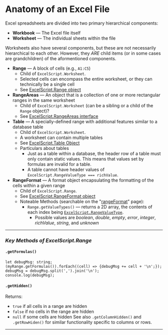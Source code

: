 # Anatomy of an Excel File
Excel spreadsheets are divided into two primary hierarchical components:
- **Workbook** &mdash; The Excel file itself
- **Worksheet** &mdash; The individual sheets within the file

Worksheets also have several components, but these are not necessarily hierarchical to each other. However, they
_ARE_ child items (or in some cases are grandchildren) of the aformentioned components.
- **Range** &mdash; A block of cells (e.g., `A1:C5`)
    - Child of `ExcelScript.Worksheet`.
    - Selected cells can encompass the entire worksheet, or they can technically be a single cell
    - See [ExcelScript.Range object][rangeObject]
- **RangeAreas** &mdash; An object that is a collection of one or more rectangular ranges in the same worksheet
    - Child of `ExcelScript.Worksheet` (can be a sibling or a child of the `Range` object)?
    - See [ExcelScript.RangeAreas interface][rangeAreas]
- **Table** &mdash; A specially-defined range with additional features similar to a database table
    - Child of `ExcelScript.Worksheet`.
    - A worksheet can contain multiple tables
    - See [ExcelScript.Table Object][tableObject]
    - Particulars about tables
        - Just as a table within a database, the header row of a table must only contain static values.
            This means that values set by formulas are invalid for a table.
        - A table cannot have header values of `ExcelScript.RangeValueType === richValue`.
- **RangeFormat** &mdash; A format object encapsulating the formatting of the cells within a given range
    - Child of `ExcelScript.Range`.
    - See [ExcelScript.RangeFormat object][rangeFormat]
    - Noteable Methods (searchable on the "[rangeFormat]" page):
        - `Range.getValueTypes()` &mdash; returns a 2D array, the contents of each index being
             [`ExcelScript.RangeValueType`]. 
            - Possible values are _boolean_, _double_, _empty_, _error_, _integer_, _richValue_, _string_, and _unknown_

---
### _Key Methods of ExcelScript.Range_
#### `.getFormulas()`
```TS
let debugMsg: string;
(myRange.getFormulas()).forEach((cell) => {debugMsg += cell + '\n';}); 
debugMsg = debugMsg.split(',').join('\n');
console.log(debugMsg);
```

#### `.getHidden()`
Returns:
 - `true` if all cells in a range are hidden
 - `false` if no cells in the range are hidden
 - `null` if some cells are hidden
 See also `.getColumnHidden()` and `.getRowHiden()` for similar functionality specific to columns or rows.
---

[//]: # (HIDDEN REFERENCES)
[tableObject]: <https://docs.microsoft.com/en-us/javascript/api/office-scripts/excelscript/excelscript.table?view=office-scripts>
[rangeObject]: <https://docs.microsoft.com/en-us/javascript/api/office-scripts/excelscript/excelscript.range?view=office-scripts>
[rangeAreas]: <https://docs.microsoft.com/en-us/javascript/api/office-scripts/excelscript/excelscript.rangeareas?view=office-scripts>
[rangeFormat]: <https://docs.microsoft.com/en-us/javascript/api/office-scripts/excelscript/excelscript.rangeformat?view=office-scripts>
[`ExcelScript.RangeValueType`]: <https://docs.microsoft.com/en-us/javascript/api/office-scripts/excelscript/excelscript.rangevaluetype?view=office-scripts#excelscript-excelscript-rangevaluetype-richvalue-member>